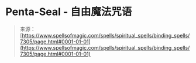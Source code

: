 <!--yml

category: 未分类

date: 2024-06-12 18:42:16

-->

# Penta-Seal - 自由魔法咒语

> 来源：[https://www.spellsofmagic.com/spells/spiritual_spells/binding_spells/7305/page.html#0001-01-01](https://www.spellsofmagic.com/spells/spiritual_spells/binding_spells/7305/page.html#0001-01-01)
